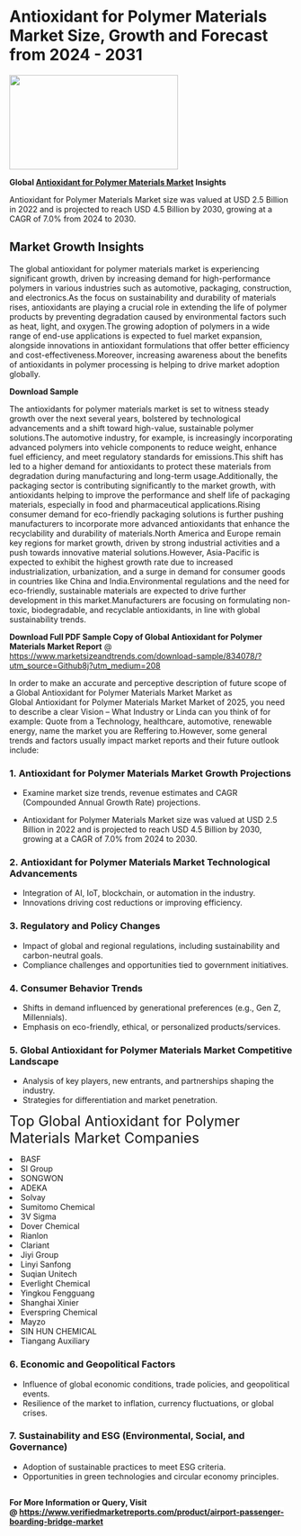 <H1>Antioxidant for Polymer Materials Market Size, Growth and Forecast from 2024 - 2031</H1><img class="aligncenter size-medium wp-image-584254" src="https://thirdeyenews.in/wp-content/uploads/2024/09/Global-Market-Research-300x168.jpeg" alt="" width="300" height="168" /><p><strong>Global&nbsp;<a href="https://www.marketsizeandtrends.com/download-sample/834078/?utm_source=Github8j?utm_medium=208">Antioxidant for Polymer Materials Market</a> Insights</strong></p><p>Antioxidant for Polymer Materials Market size was valued at USD 2.5 Billion in 2022 and is projected to reach USD 4.5 Billion by 2030, growing at a CAGR of 7.0% from 2024 to 2030.</p><p><h2>Market Growth Insights</h2> <p>The global antioxidant for polymer materials market is experiencing significant growth, driven by increasing demand for high-performance polymers in various industries such as automotive, packaging, construction, and electronics.As the focus on sustainability and durability of materials rises, antioxidants are playing a crucial role in extending the life of polymer products by preventing degradation caused by environmental factors such as heat, light, and oxygen.The growing adoption of polymers in a wide range of end-use applications is expected to fuel market expansion, alongside innovations in antioxidant formulations that offer better efficiency and cost-effectiveness.Moreover, increasing awareness about the benefits of antioxidants in polymer processing is helping to drive market adoption globally.</p> <p><strong>Download Sample</strong></p> <p>The antioxidants for polymer materials market is set to witness steady growth over the next several years, bolstered by technological advancements and a shift toward high-value, sustainable polymer solutions.The automotive industry, for example, is increasingly incorporating advanced polymers into vehicle components to reduce weight, enhance fuel efficiency, and meet regulatory standards for emissions.This shift has led to a higher demand for antioxidants to protect these materials from degradation during manufacturing and long-term usage.Additionally, the packaging sector is contributing significantly to the market growth, with antioxidants helping to improve the performance and shelf life of packaging materials, especially in food and pharmaceutical applications.Rising consumer demand for eco-friendly packaging solutions is further pushing manufacturers to incorporate more advanced antioxidants that enhance the recyclability and durability of materials.North America and Europe remain key regions for market growth, driven by strong industrial activities and a push towards innovative material solutions.However, Asia-Pacific is expected to exhibit the highest growth rate due to increased industrialization, urbanization, and a surge in demand for consumer goods in countries like China and India.Environmental regulations and the need for eco-friendly, sustainable materials are expected to drive further development in this market.Manufacturers are focusing on formulating non-toxic, biodegradable, and recyclable antioxidants, in line with global sustainability trends.<p><span class=""><strong>Download Full PDF Sample Copy of Global Antioxidant for Polymer Materials Market Report</strong> @ <a href="https://www.marketsizeandtrends.com/download-sample/834078/?utm_source=Github8j?utm_medium=208" target="_blank">https://www.marketsizeandtrends.com/download-sample/834078/?utm_source=Github8j?utm_medium=208</a></span></p><p>In order to make an accurate and perceptive description of future scope of a Global&nbsp;Antioxidant for Polymer Materials Market Market as Global&nbsp;Antioxidant for Polymer Materials Market Market of 2025, you need to describe a clear Vision &ndash; What Industry or Linda can you think of for example: Quote from a Technology, healthcare, automotive, renewable energy, name the market you are Reffering to.However, some general trends and factors usually impact market reports and their future outlook include:</p><h3>1.&nbsp;<strong>Antioxidant for Polymer Materials Market Growth Projections</strong></h3><ul><li>Examine market size trends, revenue estimates and CAGR (Compounded Annual Growth Rate) projections.</li><li><p>Antioxidant for Polymer Materials Market size was valued at USD 2.5 Billion in 2022 and is projected to reach USD 4.5 Billion by 2030, growing at a CAGR of 7.0% from 2024 to 2030.</p></li></ul><h3>2.&nbsp;<strong>Antioxidant for Polymer Materials Market Technological Advancements</strong></h3><ul><li>Integration of AI, IoT, blockchain, or automation in the industry.</li><li>Innovations driving cost reductions or improving efficiency.</li></ul><h3>3.&nbsp;<strong>Regulatory and Policy Changes</strong></h3><ul><li>Impact of global and regional regulations, including sustainability and carbon-neutral goals.</li><li>Compliance challenges and opportunities tied to government initiatives.</li></ul><h3>4.&nbsp;<strong>Consumer Behavior Trends</strong></h3><ul><li>Shifts in demand influenced by generational preferences (e.g., Gen Z, Millennials).</li><li>Emphasis on eco-friendly, ethical, or personalized products/services.</li></ul><h3>5.&nbsp;<strong>Global Antioxidant for Polymer Materials Market Competitive Landscape</strong></h3><ul><li>Analysis of key players, new entrants, and partnerships shaping the industry.</li><li>Strategies for differentiation and market penetration.</li></ul><p data-pm-slice="1 1 []"><span style="color: inherit; font-family: inherit; font-size: 25px;">Top Global Antioxidant for Polymer Materials Market Companies</span></p><div class="" data-test-id=""><p><li>BASF</li><li> SI Group</li><li> SONGWON</li><li> ADEKA</li><li> Solvay</li><li> Sumitomo Chemical</li><li> 3V Sigma</li><li> Dover Chemical</li><li> Rianlon</li><li> Clariant</li><li> Jiyi Group</li><li> Linyi Sanfong</li><li> Suqian Unitech</li><li> Everlight Chemical</li><li> Yingkou Fengguang</li><li> Shanghai Xinier</li><li> Everspring Chemical</li><li> Mayzo</li><li> SIN HUN CHEMICAL</li><li> Tiangang Auxiliary</li></p></div><h3>6.&nbsp;<strong>Economic and Geopolitical Factors</strong></h3><ul><li>Influence of global economic conditions, trade policies, and geopolitical events.</li><li>Resilience of the market to inflation, currency fluctuations, or global crises.</li></ul><h3>7.&nbsp;<strong>Sustainability and ESG (Environmental, Social, and Governance)</strong></h3><ul><li>Adoption of sustainable practices to meet ESG criteria.</li><li>Opportunities in green technologies and circular economy principles.</li></ul><h2><strong style="font-size: 14px;">For More Information or Query, Visit @&nbsp;</strong><a style="background-color: #ffffff; font-size: 14px;" href="https://www.marketsizeandtrends.com/report/antioxidant-for-polymer-materials-market/" target="_blank">https://www.verifiedmarketreports.com/product/airport-passenger-boarding-bridge-market</a></h2>
